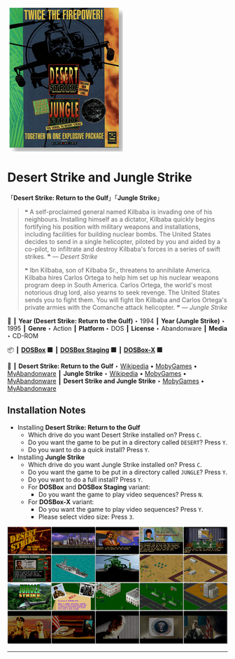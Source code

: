 ![](Thumbnail.png "application-thumbnail")

# Desert Strike and Jungle Strike

「**Desert Strike: Return to the Gulf**」「**Jungle Strike**」

> ❝ A self-proclaimed general named Kilbaba is invading one of his neighbours. Installing himself as a dictator, Kilbaba quickly begins fortifying his position with military weapons and installations, including facilities for building nuclear bombs. The United States decides to send in a single helicopter, piloted by you and aided by a co-pilot, to infiltrate and destroy Kilbaba's forces in a series of swift strikes. ❞ — *Desert Strike*
>
> ❝ Ibn Kilbaba, son of Kilbaba Sr., threatens to annihilate America. Kilbaba hires Carlos Ortega to help him set up his nuclear weapons program deep in South America. Carlos Ortega, the world's most notorious drug lord, also yearns to seek revenge. The United States sends you to fight them. You will fight Ibn Kilbaba and Carlos Ortega's private armies with the Comanche attack helicopter. ❞ — *Jungle Strike*
>

📌 ┃ **Year (Desert Strike: Return to the Gulf)** ‣ 1994 ┃ **Year (Jungle Strike)** ‣ 1995 ┃ **Genre** ‣ Action ┃ **Platform** ‣ DOS ┃ **License** ‣ Abandonware ┃ **Media** ‣ CD-ROM 

📦 ┃ **[DOSBox](https://www.dosbox.com/) 🟩** ┃ **[DOSBox Staging](https://dosbox-staging.github.io/) 🟩** ┃ **[DOSBox-X](https://dosbox-x.com/) 🟩** 

📎 ┃ **Desert Strike: Return to the Gulf** ‣ [Wikipedia](https://en.wikipedia.org/wiki/Desert_Strike) • [MobyGames](https://www.mobygames.com/game/1461/desert-strike-return-to-the-gulf/) • [MyAbandonware](https://www.myabandonware.com/game/desert-strike-return-to-the-gulf-299) ┃ **Jungle Strike** ‣ [Wikipedia](https://en.wikipedia.org/wiki/Jungle_Strike) • [MobyGames](https://www.mobygames.com/game/792/jungle-strike/) • [MyAbandonware](https://www.myabandonware.com/game/jungle-strike-235) ┃ **Desert Strike and Jungle Strike** ‣ [MobyGames](https://www.mobygames.com/game/2733/desert-strike-and-jungle-strike/) • [MyAbandonware](https://www.myabandonware.com/game/desert-strike-and-jungle-strike-e3j) 

## Installation Notes
- Installing **Desert Strike: Return to the Gulf**
  - Which drive do you want Desert Strike installed on? Press `C`.
  - Do you want the game to be put in a directory called `DESERT`? Press `Y`.
  - Do you want to do a quick install? Press `Y`.
- Installing **Jungle Strike**
  - Which drive do you want Jungle Strike installed on? Press `C`.
  - Do you want the game to be put in a directory called `JUNGLE`? Press `Y`.
  - Do you want to do a full install? Press `Y`.
  - For **DOSBox** and **DOSBox Staging** variant:
    - Do you want the game to play video sequences? Press `N`.
  - For **DOSBox-X** variant:
    - Do you want the game to play video sequences? Press `Y`.
    - Please select video size: Press `3`.

![](Montage.png "Desert Strike and Jungle Strike")

---

